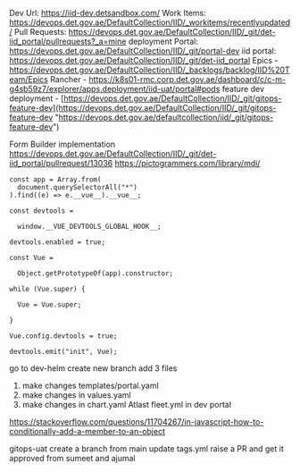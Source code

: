 
Dev Url: https://iid-dev.detsandbox.com/
Work Items: https://devops.det.gov.ae/DefaultCollection/IID/_workitems/recentlyupdated/
Pull Requests: https://devops.det.gov.ae/DefaultCollection/IID/_git/det-iid_portal/pullrequests?_a=mine
deployment Portal: https://devops.det.gov.ae/DefaultCollection/IID/_git/portal-dev
iid portal: https://devops.det.gov.ae/DefaultCollection/IID/_git/det-iid_portal
Epics - https://devops.det.gov.ae/DefaultCollection/IID/_backlogs/backlog/IID%20Team/Epics
Rancher - https://k8s01-rmc.corp.det.gov.ae/dashboard/c/c-m-g4sb59z7/explorer/apps.deployment/iid-uat/portal#pods
feature dev deployment - [https://devops.det.gov.ae/DefaultCollection/IID/_git/gitops-feature-dev](https://devops.det.gov.ae/DefaultCollection/IID/_git/gitops-feature-dev "https://devops.det.gov.ae/defaultcollection/iid/_git/gitops-feature-dev")

Form Builder implementation
https://devops.det.gov.ae/DefaultCollection/IID/_git/det-iid_portal/pullrequest/13036
https://pictogrammers.com/library/mdi/


```
const app = Array.from(
  document.querySelectorAll("*")
).find((e) => e.__vue__).__vue__;

const devtools =

  window.__VUE_DEVTOOLS_GLOBAL_HOOK__;

devtools.enabled = true;

const Vue =

  Object.getPrototypeOf(app).constructor;

while (Vue.super) {

  Vue = Vue.super;

}

Vue.config.devtools = true;

devtools.emit("init", Vue);
```



go to dev-helm
create new branch add 3 files
1. make changes templates/portal.yaml
2. make changes in values.yaml
3. make changes in chart.yaml
Atlast fleet.yml in dev portal

https://stackoverflow.com/questions/11704267/in-javascript-how-to-conditionally-add-a-member-to-an-object




gitops-uat
create a branch from main
update tags.yml
raise a PR and get it approved from sumeet and ajumal